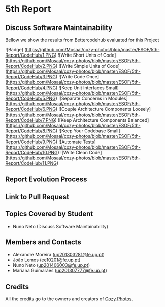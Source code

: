 # 5th Report

## Discuss Software Maintainability

Bellow we show the results from Bettercodehub evaluated for this Project

![Badge] (https://github.com/Mosaal/cozy-photos/blob/master/ESOF/5th-Report/CodeHub/1.PNG)
![Write Short Units of Code] (https://github.com/Mosaal/cozy-photos/blob/master/ESOF/5th-Report/CodeHub/2.PNG)
![Write Simple Units of Code] (https://github.com/Mosaal/cozy-photos/blob/master/ESOF/5th-Report/CodeHub/3.PNG)
![Write Code Once] (https://github.com/Mosaal/cozy-photos/blob/master/ESOF/5th-Report/CodeHub/4.PNG)
![Keep Unit Interfaces Small] (https://github.com/Mosaal/cozy-photos/blob/master/ESOF/5th-Report/CodeHub/5.PNG)
![Separate Concerns in Modules] (https://github.com/Mosaal/cozy-photos/blob/master/ESOF/5th-Report/CodeHub/6.PNG)
![Couple Architecture Components Loosely] (https://github.com/Mosaal/cozy-photos/blob/master/ESOF/5th-Report/CodeHub/7.PNG)
![Keep Architecture Components Balanced] (https://github.com/Mosaal/cozy-photos/blob/master/ESOF/5th-Report/CodeHub/8.PNG)
![Keep Your Codebase Small] (https://github.com/Mosaal/cozy-photos/blob/master/ESOF/5th-Report/CodeHub/9.PNG)
![Automate Tests] (https://github.com/Mosaal/cozy-photos/blob/master/ESOF/5th-Report/CodeHub/10.PNG)
![Write Clean Code] (https://github.com/Mosaal/cozy-photos/blob/master/ESOF/5th-Report/CodeHub/11.PNG)


## Report Evolution Process

## Link to Pull Request

## Topics Covered by Student
- Nuno Neto (Discuss Software Maintainability)

## Members and Contacts
- Alexandre Moreira (up201303281@fe.up.pt)
- João Lemos (ee10201@fe.up.pt)
- Nuno Neto (up201406003@fe.up.pt)
- Mariana Guimarães (up201307777@fe.up.pt)

## Credits
All the credits go to the owners and creators of [Cozy Photos](https://github.com/cozy/cozy-photos).
